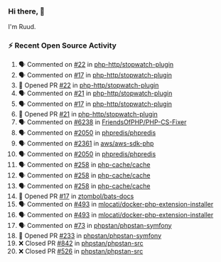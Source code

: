 ### Hi there, 👋

I'm Ruud.
 
### :zap: Recent Open Source Activity

<!--START_SECTION:activity-->
1. 🗣 Commented on [#22](https://github.com/php-http/stopwatch-plugin/issues/22) in [php-http/stopwatch-plugin](https://github.com/php-http/stopwatch-plugin)
2. 🗣 Commented on [#17](https://github.com/php-http/stopwatch-plugin/issues/17) in [php-http/stopwatch-plugin](https://github.com/php-http/stopwatch-plugin)
3. 💪 Opened PR [#22](https://github.com/php-http/stopwatch-plugin/pull/22) in [php-http/stopwatch-plugin](https://github.com/php-http/stopwatch-plugin)
4. 🗣 Commented on [#21](https://github.com/php-http/stopwatch-plugin/issues/21) in [php-http/stopwatch-plugin](https://github.com/php-http/stopwatch-plugin)
5. 🗣 Commented on [#17](https://github.com/php-http/stopwatch-plugin/issues/17) in [php-http/stopwatch-plugin](https://github.com/php-http/stopwatch-plugin)
6. 💪 Opened PR [#21](https://github.com/php-http/stopwatch-plugin/pull/21) in [php-http/stopwatch-plugin](https://github.com/php-http/stopwatch-plugin)
7. 🗣 Commented on [#6238](https://github.com/FriendsOfPHP/PHP-CS-Fixer/issues/6238) in [FriendsOfPHP/PHP-CS-Fixer](https://github.com/FriendsOfPHP/PHP-CS-Fixer)
8. 🗣 Commented on [#2050](https://github.com/phpredis/phpredis/issues/2050) in [phpredis/phpredis](https://github.com/phpredis/phpredis)
9. 🗣 Commented on [#2361](https://github.com/aws/aws-sdk-php/issues/2361) in [aws/aws-sdk-php](https://github.com/aws/aws-sdk-php)
10. 🗣 Commented on [#2050](https://github.com/phpredis/phpredis/issues/2050) in [phpredis/phpredis](https://github.com/phpredis/phpredis)
11. 🗣 Commented on [#258](https://github.com/php-cache/cache/issues/258) in [php-cache/cache](https://github.com/php-cache/cache)
12. 🗣 Commented on [#258](https://github.com/php-cache/cache/issues/258) in [php-cache/cache](https://github.com/php-cache/cache)
13. 🗣 Commented on [#258](https://github.com/php-cache/cache/issues/258) in [php-cache/cache](https://github.com/php-cache/cache)
14. 💪 Opened PR [#17](https://github.com/ztombol/bats-docs/pull/17) in [ztombol/bats-docs](https://github.com/ztombol/bats-docs)
15. 🗣 Commented on [#493](https://github.com/mlocati/docker-php-extension-installer/issues/493) in [mlocati/docker-php-extension-installer](https://github.com/mlocati/docker-php-extension-installer)
16. 🗣 Commented on [#493](https://github.com/mlocati/docker-php-extension-installer/issues/493) in [mlocati/docker-php-extension-installer](https://github.com/mlocati/docker-php-extension-installer)
17. 🗣 Commented on [#73](https://github.com/phpstan/phpstan-symfony/issues/73) in [phpstan/phpstan-symfony](https://github.com/phpstan/phpstan-symfony)
18. 💪 Opened PR [#233](https://github.com/phpstan/phpstan-symfony/pull/233) in [phpstan/phpstan-symfony](https://github.com/phpstan/phpstan-symfony)
19. ❌ Closed PR [#842](https://github.com/phpstan/phpstan-src/pull/842) in [phpstan/phpstan-src](https://github.com/phpstan/phpstan-src)
20. ❌ Closed PR [#526](https://github.com/phpstan/phpstan-src/pull/526) in [phpstan/phpstan-src](https://github.com/phpstan/phpstan-src)
<!--END_SECTION:activity-->
